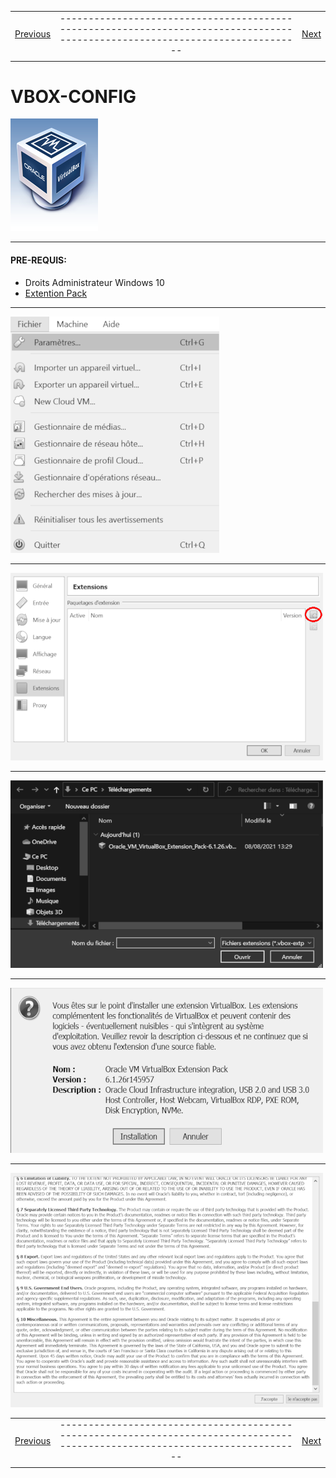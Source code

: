 
|             |             |               |
| :---        |    :----:   |          ---: |
| [Previous](01-vbox-install.md)     |-----------------------------------------------------------------------------------------------------------------------------| [Next](03-machine-create.md)   |
|             |             |               |

# VBOX-CONFIG
![screenshot0](IMG/vbox-logo.png)  
___

#### PRE-REQUIS:
- Droits Administrateur Windows 10
- [Extention Pack](https://download.virtualbox.org/virtualbox/6.1.26/Oracle_VM_VirtualBox_Extension_Pack-6.1.26.vbox-extpack)
___

![screenshot1](IMG/02-vbox-config/00.png)   
___
![screenshot1](IMG/02-vbox-config/02.png)  
___
![screenshot1](IMG/02-vbox-config/03.png)  
___
![screenshot1](IMG/02-vbox-config/04.png)  
___
![screenshot1](IMG/02-vbox-config/05.png)  

|             |             |               |
| :---        |    :----:   |          ---: |
| [Previous](01-vbox-install.md)     |-----------------------------------------------------------------------------------------------------------------------------| [Next](03-machine-create.md)   |
|             |             |               |
